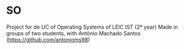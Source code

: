 # SO
Project for de UC of Operating Systems of LEIC IST (2º year)
Made in groups of two students, with António Machado Santos (https://github.com/antonioms98)
